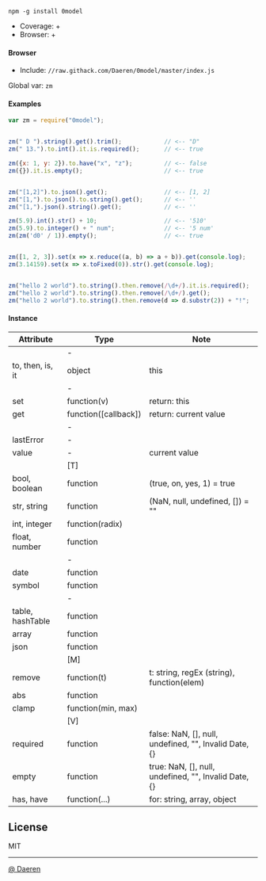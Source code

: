 `npm -g install 0model`

* Coverage: +
* Browser: +



#### Browser

* Include: `//raw.githack.com/Daeren/0model/master/index.js`

Global var: `zm`



#### Examples

```js
var zm = require("0model");


zm(" D ").string().get().trim();            // <-- "D"
zm(" 13.").to.int().it.is.required();       // <-- true

zm({x: 1, y: 2}).to.have("x", "z");         // <-- false
zm({}).it.is.empty();                       // <-- true


zm("[1,2]").to.json().get();                // <-- [1, 2]
zm("[1,").to.json().to.string().get();      // <-- ''
zm("[1,").json().string().get();            // <-- ''

zm(5.9).int().str() + 10;                   // <-- '510'
zm(5.9).to.integer() + " num";              // <-- '5 num'
zm(zm('d0' / 1)).empty();                   // <-- true


zm([1, 2, 3]).set(x => x.reduce((a, b) => a + b)).get(console.log);
zm(3.14159).set(x => x.toFixed(0)).str().get(console.log);


zm("hello 2 world").to.string().then.remove(/\d+/).it.is.required();
zm("hello 2 world").to.string().then.remove(/\d+/).get();
zm("hello 2 world").to.string().then.remove(d => d.substr(2)) + "!";
```



#### Instance 

| Attribute         | Type                          | Note                                                                      |
|-------------------|-------------------------------|---------------------------------------------------------------------------|
|                   | -                             |                                                                           |
| to, then, is, it  | object                        | this                                                                      |
|                   | -                             |                                                                           |
| set               | function(v)                   | return: this                                                              |
| get               | function([callback])          | return: current value                                                     |
|                   | -                             |                                                                           |
| lastError         | -                             |                                                                           |
| value             | -                             | current value                                                             |
|                   | [T]                           |                                                                           |
| bool, boolean     | function                      | (true, on, yes, 1) = true                                                 |
| str, string       | function                      | (NaN, null, undefined, []) = ""                                           |
| int, integer      | function(radix)               |                                                                           |
| float, number     | function                      |                                                                           |
|                   | -                             |                                                                           |
| date              | function                      |                                                                           |
| symbol            | function                      |                                                                           |
|                   | -                             |                                                                           |
| table, hashTable  | function                      |                                                                           |
| array             | function                      |                                                                           |
| json              | function                      |                                                                           |
|                   | [M]                           |                                                                           |
| remove            | function(t)                   | t: string, regEx (string), function(elem)                                 |
| abs               | function                      |                                                                           |
| clamp             | function(min, max)            |                                                                           |
|                   | [V]                           |                                                                           |
| required          | function                      | false: NaN, [], null, undefined, "", Invalid Date, {}                     |
| empty             | function                      | true: NaN, [], null, undefined, "", Invalid Date, {}                      |
| has, have         | function(...)                 | for: string, array, object                                                |



## License

MIT

----------------------------------
[@ Daeren][1]


[1]: http://666.io
